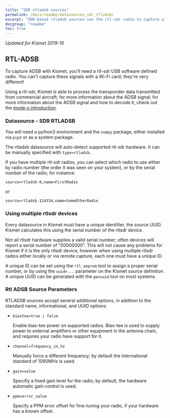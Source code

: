 ```yaml
---
title: "SDR rtladsb sources"
permalink: /docs/readme/datasources_sdr_rtladsb/
excerpt: "SDR-based rtladsb sources use the rtl-sdr radio to capture airplane ADSB/Mode-S location and telemetry packets."
docgroup: "readme"
toc: true
---
```


*Updated for Kismet 2019-10*

## RTL-ADSB

To capture ADSB with Kismet, you'll need a rtl-sdr USB software defined radio.  You can't capture these signals with a Wi-Fi card; they're very different!

Using a rtl-sdr, Kismet is able to process the transponder data transmitted from commercial aircraft; for more information about the ADSB signal; for more information about the ADSB signal and how to decode it, check out the [mode-s introduction](https://mode-s.org/decode/adsb/introduction.html).

### Datasource - SDR RTLADSB

You will need a python3 environment and the `numpy` package, either installed via `pip3` or as a system package.

The rtladsb datasource will auto-detect supported rtl-sdr hardware.  It can be manually specified with `type=rtladsb`.

If you have multiple rtl-sdr radios, you can select which radio to use either by radio number (the order it was seen on your system), or by the serial number of the radio; for instance:

```
source=rtladsb-0,name=FirstRadio
```

or

```
source=rtladsb-124334,name=SomeOtherRadio
```

### Using multiple rtlsdr devices

Every datasource in Kismet must have a unique identifier, the source UUID.  Kismet calculates this using the serial number of the rtlsdr device.

Not all rtlsdr hardware supplies a valid serial number; often devices will report a serial number of "00000000".  This will not cause any problems for Kismet if it is the only rtlsdr device, however when using multiple rtlsdr radios either locally or via remote capture, each one must have a unique ID.

A unique ID can be set using the `rtl_eeprom` tool to assign a proper serial number, or by using the `uuid=...` parameter on the Kismet source definition.  A unique UUID can be generated with the `genuuid` tool on most systems.

### Rtl ADSB Source Parameters
RTLADSB sources accept several additional options, in addition to the standard name, informational, and UUID options:

* `biastee=true | false`

    Enable bias-tee power on supported radios.  Bias-tee is used to supply power to external amplifiers or other equipment in the antenna chain, and requires your radio have support for it.

* `channel=frequency_in_hz`

    Manually force a different frequency; by default the international standard of 1090MHz is used.

* `gain=value`

    Specifiy a fixed gain level for the radio; by default, the hardware automatic gain control is used.

* `ppm=error_value`

    Specify a PPM error offset for fine-tuning your radio, if your hardware has a known offset.

